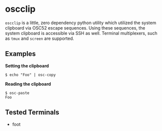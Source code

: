 # oscclip

`oscclip` is a little, zero dependency python utility which utilized the system clipboard via OSC52 escape sequences.
Using these sequences, the system clipboard is accessible via SSH as well.
Terminal multiplexers, such as `tmux` and `screen` are supported.

## Examples

**Setting the clipboard**

```
$ echo "Foo" | osc-copy
```

**Reading the clipboard**

```
$ osc-paste
Foo
```

## Tested Terminals

* foot
